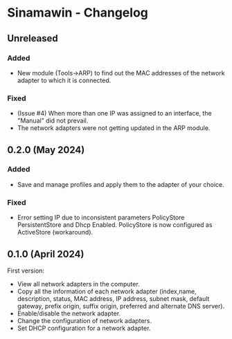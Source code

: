 # Sinamawin - Changelog

## Unreleased

### Added

- New module (Tools->ARP) to find out the MAC addresses of the network adapter to which it is connected.

### Fixed

- (Issue #4) When more than one IP was assigned to an interface, the "Manual" did not prevail.
- The network adapters were not getting updated in the ARP module.

## 0.2.0 (May 2024)

### Added

- Save and manage profiles and apply them to the adapter of your choice.

### Fixed

- Error setting IP due to inconsistent parameters PolicyStore PersistentStore and Dhcp Enabled. PolicyStore is now configured as ActiveStore (workaround).

## 0.1.0 (April 2024)

First version:

- View all network adapters in the computer.
- Copy all the information of each network adapter (index,name, description, status, MAC address, IP address, subnet mask, default gateway, prefix origin, suffix origin, preferred and alternate DNS server).
- Enable/disable the network adapter.
- Change the configuration of network adapters.
- Set DHCP configuration for a network adapter.
